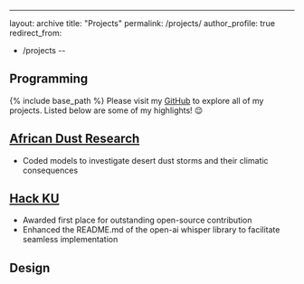 ---
layout: archive
title: "Projects"
permalink: /projects/
author_profile: true
redirect_from:
  - /projects
--

Programming
-----

{% include base_path %}
Please visit my [GitHub](https://github.com/kwhuber) to explore all of my projects. Listed below are some of my highlights! 😌 

[African Dust Research](https://github.com/kwhuber/African_Dust_Research)
-------
* Coded models to investigate desert dust storms and their climatic consequences

[Hack KU](https://github.com/kwhuber/Hack-KU-2023)
-------
* Awarded first place for outstanding open-source contribution
* Enhanced the README.md of the open-ai whisper library to facilitate seamless implementation

Design
-----

